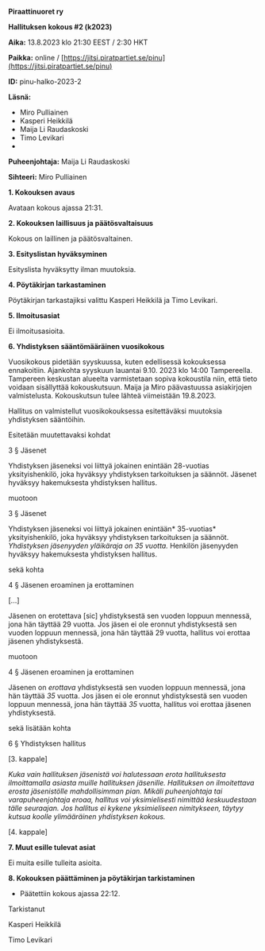 
**Piraattinuoret ry**

**Hallituksen kokous #2 (k2023)**

**Aika:** 13.8.2023 klo 21:30 EEST / 2:30 HKT

**Paikka:** online / [https://jitsi.piratpartiet.se/pinu](https://jitsi.piratpartiet.se/pinu)



**ID:** pinu-halko-2023-2



**Läsnä:**

   * Miro Pulliainen
   * Kasperi Heikkilä
   * Maija Li Raudaskoski
   * Timo Levikari
   * 

**Puheenjohtaja:** Maija Li Raudaskoski

**Sihteeri:** Miro Pulliainen



**1. Kokouksen avaus**

Avataan kokous ajassa 21:31.



**2. Kokouksen laillisuus ja päätösvaltaisuus**

Kokous on laillinen ja päätösvaltainen.



**3. Esityslistan hyväksyminen**

Esityslista hyväksytty ilman muutoksia.



**4. Pöytäkirjan tarkastaminen**

Pöytäkirjan tarkastajiksi valittu Kasperi Heikkilä ja Timo Levikari.



**5. Ilmoitusasiat**

Ei ilmoitusasioita.



**6. Yhdistyksen sääntömääräinen vuosikokous**

Vuosikokous pidetään syyskuussa, kuten edellisessä kokouksessa ennakoitiin. Ajankohta syyskuun lauantai 9.10. 2023 klo 14:00 Tampereella. Tampereen keskustan alueelta varmistetaan sopiva kokoustila niin, että tieto voidaan sisällyttää kokouskutsuun. Maija ja Miro päävastuussa asiakirjojen valmistelusta. Kokouskutsun tulee lähteä viimeistään 19.8.2023.



Hallitus on valmistellut vuosikokouksessa esitettäväksi muutoksia yhdistyksen sääntöihin.



Esitetään muutettavaksi kohdat



3 § Jäsenet

Yhdistyksen jäseneksi voi liittyä jokainen enintään 28-vuotias yksityishenkilö, joka hyväksyy yhdistyksen tarkoituksen ja säännöt. Jäsenet hyväksyy hakemuksesta yhdistyksen hallitus.



muotoon



3 § Jäsenet

Yhdistyksen jäseneksi voi liittyä jokainen enintään* 35-vuotias* yksityishenkilö, joka hyväksyy yhdistyksen tarkoituksen ja säännöt. *Yhdistyksen jäsenyyden yläikäraja on 35 vuotta.* Henkilön jäsenyyden hyväksyy hakemuksesta yhdistyksen hallitus.



sekä kohta



4 § Jäsenen eroaminen ja erottaminen

[...]

Jäsenen on erotettava [sic] yhdistyksestä sen vuoden loppuun mennessä, jona hän täyttää 29 vuotta. Jos jäsen ei ole eronnut yhdistyksestä sen vuoden loppuun mennessä, jona hän täyttää 29 vuotta, hallitus voi erottaa jäsenen yhdistyksestä.



muotoon



4 § Jäsenen eroaminen ja erottaminen

Jäsenen on *erottava* yhdistyksestä sen vuoden loppuun mennessä, jona hän täyttää *35* vuotta. Jos jäsen ei ole eronnut yhdistyksestä sen vuoden loppuun mennessä, jona hän täyttää *35* vuotta, hallitus voi erottaa jäsenen yhdistyksestä.



sekä lisätään kohta



6 § Yhdistyksen hallitus

[3. kappale]

*Kuka vain hallituksen jäsenistä voi halutessaan erota hallituksesta ilmoittamalla asiasta muille hallituksen jäsenille. Hallituksen on ilmoitettava erosta jäsenistölle mahdollisimman pian. Mikäli puheenjohtaja tai varapuheenjohtaja eroaa, hallitus voi yksimielisesti nimittää keskuudestaan tälle seuraajan. Jos hallitus ei kykene yksimieliseen nimitykseen, täytyy kutsua koolle ylimääräinen yhdistyksen kokous.*

[4. kappale]



**7. Muut esille tulevat asiat**

Ei muita esille tulleita asioita.



**8. Kokouksen päättäminen ja pöytäkirjan tarkistaminen**

   * Päätettiin kokous ajassa 22:12.


Tarkistanut

Kasperi Heikkilä

Timo Levikari
